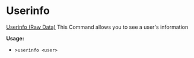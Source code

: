 # Userinfo

[Userinfo (Raw Data)](https://raw.githubusercontent.com/Gr3nDy/DBM-RawData/master/Commands/userinfo/userinfo.json?token=AIED6DPPJBU6443KERUNG2C6ED2IU)
This Command allows you to see a user's information

**Usage:**
* `>userinfo <user>`


